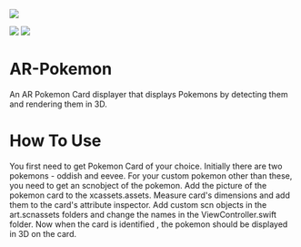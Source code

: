 [![](https://img.shields.io/github/followers/DecimatorMind?label=Follow&style=social)](https://www.github.com/DecimatorMind)

<img src = "https://img.shields.io/badge/Author-Pranjal_Bhardwaj-green"> <img src = "https://img.shields.io/badge/Language-Swift-orange">

# AR-Pokemon

An AR Pokemon Card displayer that displays Pokemons by detecting them and rendering them in 3D.

# How To Use

You first need to get Pokemon Card of your choice.
Initially there are two pokemons - oddish and eevee.
For your custom pokemon other than these, you need to get an scnobject of the pokemon.
Add the picture of the pokemon card to the xcassets.assets.
Measure card's dimensions and add them to the card's attribute inspector.
Add custom scn objects in the art.scnassets folders and change the names in the ViewController.swift folder.
Now when the card is identified , the pokemon should be displayed in 3D on the card.
